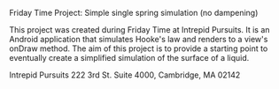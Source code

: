 Friday Time Project: Simple single spring simulation (no dampening)

This project was created during Friday Time at Intrepid Pursuits. It is an Android application that simulates Hooke's law and renders to a view's onDraw method. The aim of this project is to provide a starting point to eventually create a simplified simulation of the surface of a liquid.

Intrepid Pursuits
222 3rd St. Suite 4000, Cambridge, MA 02142

